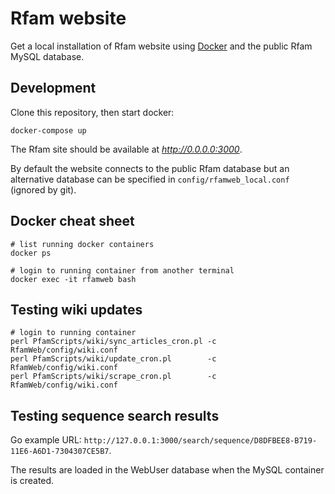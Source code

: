 # Rfam website

Get a local installation of Rfam website using [Docker](https://www.docker.com/)
and the public Rfam MySQL database.

## Development

Clone this repository, then start docker:

```
docker-compose up
```

The Rfam site should be available at *http://0.0.0.0:3000*.

By default the website connects to the public Rfam database but an alternative
database can be specified in `config/rfamweb_local.conf` (ignored by git).

## Docker cheat sheet

```
# list running docker containers
docker ps

# login to running container from another terminal
docker exec -it rfamweb bash
```

## Testing wiki updates

```
# login to running container
perl PfamScripts/wiki/sync_articles_cron.pl -c RfamWeb/config/wiki.conf
perl PfamScripts/wiki/update_cron.pl        -c RfamWeb/config/wiki.conf
perl PfamScripts/wiki/scrape_cron.pl        -c RfamWeb/config/wiki.conf
```

## Testing sequence search results

Go example URL: `http://127.0.0.1:3000/search/sequence/D8DFBEE8-B719-11E6-A6D1-7304307CE5B7`.

The results are loaded in the WebUser database when the MySQL container is created.
